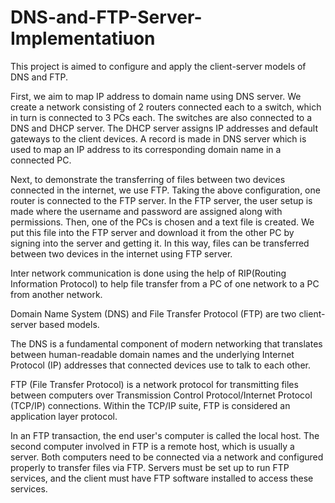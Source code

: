 # DNS-and-FTP-Server-Implementatiuon

This project is aimed to configure and apply the client-server models of DNS and FTP.

First, we aim to map IP address to domain name using DNS server. We create a network consisting of 2  routers connected each to a switch, which in turn is connected to 3 PCs each. The switches are also connected to a DNS and DHCP server. The DHCP server assigns IP addresses and default gateways to the client devices. A record is made in DNS server which is used to map an IP address to its corresponding domain name in a connected PC.

Next, to demonstrate the transferring of files between two devices connected in the internet, we use FTP. Taking the above configuration, one router is connected to the FTP server. 
In the FTP server, the user setup is made where the username and password are assigned along with permissions. Then, one of the PCs is chosen and a text file is created. We put this file into the FTP server and download it from the other PC by signing into the server and getting it.
In this way, files can be transferred between two devices in the internet using FTP server.

Inter network communication is done using the help of RIP(Routing Information Protocol) to help file transfer from a PC of one network to a PC from another network.

Domain Name System (DNS) and File Transfer Protocol (FTP) are two client-server based models.

The DNS is a fundamental component of modern networking that translates between human-readable domain names and the underlying Internet Protocol (IP) addresses that connected devices use to talk to each other.

FTP (File Transfer Protocol) is a network protocol for transmitting files between computers over Transmission Control Protocol/Internet Protocol (TCP/IP) connections. Within the TCP/IP suite, FTP is considered an application layer protocol.

In an FTP transaction, the end user's computer is called the local host. The second computer involved in FTP is a remote host, which is usually a server. Both computers need to be connected via a network and configured properly to transfer files via FTP. Servers must be set up to run FTP services, and the client must have FTP software installed to access these services.
